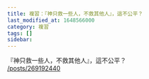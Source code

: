 ```yaml
---
title: 複習：『神只救一些人，不救其他人』，這不公平？
last_modified_at: 1648566000
category: 複習
tags: []
sidebar: 
---
```


<p>『神只救一些人，不救其他人』，這不公平？<br/>
<a href="/posts/269192440" target="_blank">/posts/269192440</a></p>
<p> </p>
